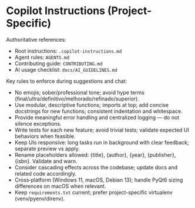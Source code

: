 # Copilot Instructions (Project-Specific)

Authoritative references:
- Root instructions: `.copilot-instructions.md`
- Agent rules: `AGENTS.md`
- Contributing guide: `CONTRIBUTING.md`
- AI usage checklist: `docs/AI_GUIDELINES.md`

Key rules to enforce during suggestions and chat:
- No emojis; sober/professional tone; avoid hype terms (final/ultra/definitivo/melhorado/refinado/superior).
- Use modular, descriptive functions; imports at top; add concise docstrings for new functions; consistent indentation and whitespace.
- Provide meaningful error handling and centralized logging — do not silence exceptions.
- Write tests for each new feature; avoid trivial tests; validate expected UI behaviors when feasible.
- Keep UIs responsive: long tasks run in background with clear feedback; separate preview vs apply.
- Rename placeholders allowed: {title}, {author}, {year}, {publisher}, {isbn}. Validate and warn.
- Consider cascading effects across the codebase; update docs and related code accordingly.
- Cross‑platform (Windows 11, macOS, Debian 13); handle PyQt6 sizing differences on macOS when relevant.
- Keep `requirements.txt` current; prefer project-specific virtualenv (venv/pyenv/direnv).

